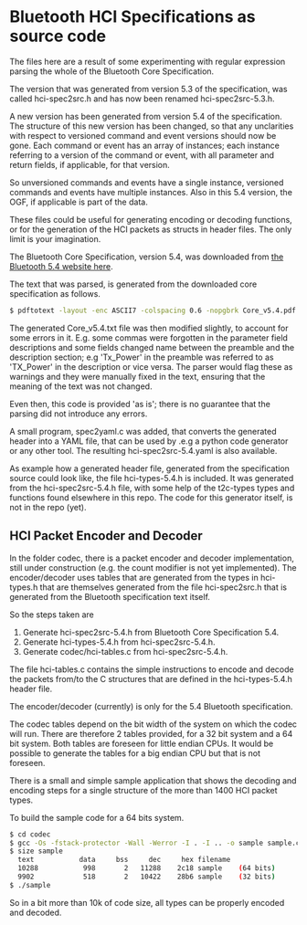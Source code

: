 # Bluetooth HCI Specifications as source code

The files here are a result of some experimenting with regular expression
parsing the whole of the Bluetooth Core Specification. 

The version that was generated from version 5.3 of the specification, was
called hci-spec2src.h and has now been renamed hci-spec2src-5.3.h.

A new version has been generated from version 5.4 of the specification. The
structure of this new version has been changed, so that any unclarities with
respect to versioned command and event versions should now be gone. Each
command or event has an array of instances; each instance referring to a
version of the command or event, with all parameter and return fields, if
applicable, for that version.

So unversioned commands and events have a single instance, versioned
commands and events have multiple instances. Also in this 5.4 version, the
OGF, if applicable is part of the data.

These files could be useful for generating encoding or decoding functions, or
for the generation of the HCI packets as structs in header files. The only
limit is your imagination.

The Bluetooth Core Specification, version 5.4, was downloaded from [the
Bluetooth 5.4 website here](https://www.bluetooth.com/specifications/specs/core-specification-5-4/).

The text that was parsed, is generated from the downloaded core specification as
follows.

```bash
$ pdftotext -layout -enc ASCII7 -colspacing 0.6 -nopgbrk Core_v5.4.pdf
```

The generated Core_v5.4.txt file was then modified slightly, to account for
some errors in it. E.g. some commas were forgotten in the parameter field
descriptions and some fields changed name between the preamble and the
description section; e.g 'Tx_Power' in the preamble was referred to as
'TX_Power' in the description or vice versa. The parser would flag these as
warnings and they were manually fixed in the text, ensuring that the meaning of
the text was not changed.

Even then, this code is provided 'as is'; there is no guarantee that the
parsing did not introduce any errors.

A small program, spec2yaml.c was added, that converts the generated header
into a YAML file, that can be used by .e.g a python code generator or any
other tool. The resulting hci-spec2src-5.4.yaml is also available.

As example how a generated header file, generated from the specification
source could look like, the file hci-types-5.4.h is included. It was
generated from the hci-spec2src-5.4.h file, with some help of the t2c-types
types and functions found elsewhere in this repo. The code for this
generator itself, is not in the repo (yet).

## HCI Packet Encoder and Decoder

In the folder codec, there is a packet encoder and decoder implementation,
still under construction (e.g. the count modifier is not yet implemented).
The encoder/decoder uses tables that are generated from the types in
hci-types.h that are themselves generated from the file hci-spec2src.h that
is generated from the Bluetooth specification text itself.

So the steps taken are

1. Generate hci-spec2src-5.4.h from Bluetooth Core Specification 5.4.
2. Generate hci-types-5.4.h from hci-spec2src-5.4.h.
3. Generate codec/hci-tables.c from hci-spec2src-5.4.h.

The file hci-tables.c contains the simple instructions to encode
and decode the packets from/to the C structures that are defined in the
hci-types-5.4.h header file.

The encoder/decoder (currently) is only for the 5.4 Bluetooth specification.

The codec tables depend on the bit width of the system on which the codec
will run. There are therefore 2 tables provided, for a 32 bit system and a
64 bit system. Both tables are foreseen for little endian CPUs. It would be
possible to generate the tables for a big endian CPU but that is not
foreseen.

There is a small and simple sample application that shows the decoding and
encoding steps for a single structure of the more than 1400 HCI packet
types.

To build the sample code for a 64 bits system.

```bash 
$ cd codec
$ gcc -Os -fstack-protector -Wall -Werror -I . -I .. -o sample sample.c hci-codec.c hci-tables-64.c
$ size sample
  text           data     bss     dec     hex filename
  10288	          998	    2	11288	 2c18 sample    (64 bits)
  9902            518       2   10422    28b6 sample    (32 bits)
$ ./sample
```

So in a bit more than 10k of code size, all types can be properly encoded
and decoded.
